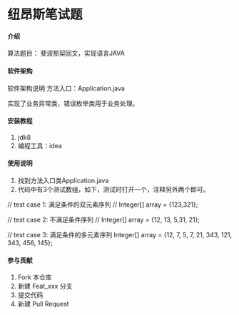 # 纽昂斯笔试题

#### 介绍
算法题目：
斐波那契回文，实现语言JAVA

#### 软件架构
软件架构说明
方法入口：Application.java

实现了业务异常类，错误枚举类用于业务处理。

#### 安装教程
1. jdk8
2. 编程工具：idea

#### 使用说明

1. 找到方法入口类Application.java
2. 代码中有3个测试数组，如下，测试时打开一个，注释另外两个即可。

// test case 1: 满足条件的双元素序列
// Integer[] array = {123,321};

// test case 2: 不满足条件序列
// Integer[] array = {12, 13, 5,31, 21};

// test case 3: 满足条件的多元素序列
   Integer[] array = {12, 7, 5, 7, 21, 343, 121, 343, 456, 145};

#### 参与贡献

1. Fork 本仓库
2. 新建 Feat_xxx 分支
3. 提交代码
4. 新建 Pull Request
